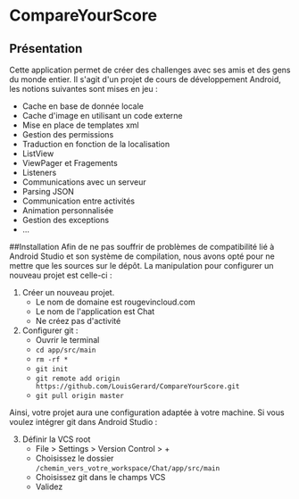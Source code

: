# CompareYourScore

## Présentation
Cette application permet de créer des challenges avec ses amis et des gens du monde entier. 
Il s'agit d'un projet de cours de développement Android, les notions suivantes sont mises en jeu : 

* Cache en base de donnée locale
* Cache d'image en utilisant un code externe
* Mise en place de templates xml
* Gestion des permissions
* Traduction en fonction de la localisation
* ListView
* ViewPager et Fragements
* Listeners
* Communications avec un serveur
* Parsing JSON
* Communication entre activités
* Animation personnalisée
* Gestion des exceptions
* ...

##Installation
Afin de ne pas souffrir de problèmes de compatibilité lié à Android Studio et son système de compilation, nous avons opté pour ne mettre que les sources sur le dépôt. La manipulation pour configurer un nouveau projet est celle-ci : 

1. Créer un nouveau projet. 
	* Le nom de domaine est rougevincloud.com
	* Le nom de l'application est Chat
	* Ne créez pas d'activité
2. Configurer git :
	* Ouvrir le terminal
	*  `cd app/src/main`
	* `rm -rf *`
	* `git init`    
	* `git remote add origin https://github.com/LouisGerard/CompareYourScore.git`
	* `git pull origin master`

Ainsi, votre projet aura une configuration adaptée à votre machine. Si vous voulez intégrer git dans Android Studio : 

3. Définir la VCS root
	* File > Settings > Version Control > +
	* Choisissez le dossier `/chemin_vers_votre_workspace/Chat/app/src/main`
	* Choisissez git dans le champs VCS
	* Validez